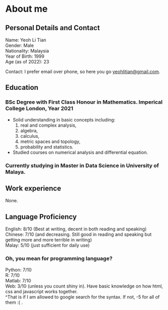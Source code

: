 # About me
## Personal Details and Contact

Name: Yeoh Li Tian \
Gender: Male \
Nationality: Malaysia \
Year of Birth: 1999 \
Age (as of 2022): 23

Contact:
I prefer email over phone, so here you go yeohlitian@gmail.com.

## Education
### BSc Degree with First Class Honour in Mathematics. Imperical College London, Year 2021
<ul>
  <li> Solid understanding in basic concepts including:
    <ol> 
      <li> real and complex analysis,  </li>
      <li> algebra, </li>
      <li> calculus, </li>
      <li> metric spaces and topology, </li>
      <li>probability and statistics. </li>
    </ol>
  </li>
  <li> Studied courses on numerical analysis and differential equation.  </li>
</ul>

### Currently studying in Master in Data Science in University of Malaya.

## Work experience
None.

## Language Proficiency
English: 8/10 (Best at writing, decent in both reading and speaking) \
Chinese: 7/10 (and decreasing. Still good in reading and speaking but getting more and more terrible in writing) \
Malay: 5/10 (just sufficient for daily use)

### Oh, you mean for programming language?
Python: 7/10 \
R: 7/10 \
Matlab: 7/10 \
Web: 3/10 (unless you count shiny in). Have basic knowledge on how html, css and javascript works together. \
^That is if I am allowed to google search for the syntax. If not, -5 for all of them :( .

